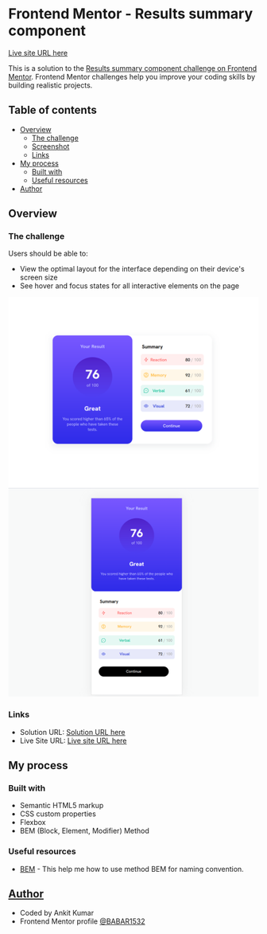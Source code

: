  
# Frontend Mentor - Results summary component
[Live site URL here](https://babar1532.github.io/Result-summary-compo/)

This is a solution to the [Results summary component challenge on Frontend Mentor](https://www.frontendmentor.io/challenges/results-summary-component-CE_K6s0maV). Frontend Mentor challenges help you improve your coding skills by building realistic projects.

## Table of contents

- [Overview](#overview)
  - [The challenge](#the-challenge)
  - [Screenshot](#screenshot)
  - [Links](#links)
- [My process](#my-process)
  - [Built with](#built-with)
  - [Useful resources](#useful-resources)
- [Author](#author)

## Overview
### The challenge

Users should be able to:

- View the optimal layout for the interface depending on their device's screen size
- See hover and focus states for all interactive elements on the page

![Desktop Design](./screenshot/desktop-design.png)
![Mobile Design](./screenshot/mobile-design.png)

 
### Links

- Solution URL: [Solution URL here](https://github.com/BABAR1532/Result-summary-compo)
- Live Site URL: [Live site URL here](https://babar1532.github.io/Result-summary-compo/)


## My process

### Built with

- Semantic HTML5 markup
- CSS custom properties
- Flexbox
- BEM (Block, Element, Modifier) Method

### Useful resources
- [BEM](https://getbem.com/naming/) - This help me how to use method BEM for naming convention.

## [Author](#author)
  - Coded by Ankit Kumar
  - Frontend Mentor profile  [@BABAR1532](https://www.frontendmentor.io/profile/BABAR1532)
